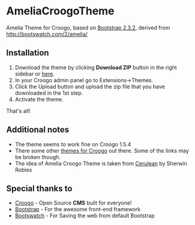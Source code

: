 AmeliaCroogoTheme
=================

Amelia Theme for Croogo, based on [Bootstrap 2.3.2][7], derived from http://bootswatch.com/2/amelia/

Installation
-----------------

 1. Download the theme by clicking **Download ZIP** button in the right sidebar or [here][2].
 2. In your Croogo admin panel go to Extensions->Themes.
 3. Click the Upload button and upload the zip file that you have downloaded in the 1st step.
 4. Activate the theme.

That's all!

Additional notes
----------------
 - The theme seems to work fine on Croogo 1.5.4 
 - There some other [themes for Croogo][3] out there. Some of the links may be broken though.
 - The idea of Amelia Croogo Theme is taken from [Cerulean][4] by Sherwin Robles

Special thanks to
-----------------
 - [Croogo][5] - Open Source **CMS** built for everyone!
 - [Bootstrap][6] - For the awesome front-end framework
 - [Bootswatch][7] - For Saving the web from default Bootstrap


  [1]: http://http://getbootstrap.com/2.3.2/ "Bootstrap 2.3.2"
  [2]: https://github.com/EmreErdogan/AmeliaCroogoTheme/archive/master.zip "Download Amelia Croogo Theme"
  [3]: http://wiki.croogo.org/extensions/themes
  [4]: https://github.com/sherwinrobles/Cerulean-Theme "Cerulean Theme for Croogo by Sherwin Robles"
  [5]: http://bootswatch.com/2/
  [6]: http://getbootstrap.com/ "Bootstrap"
  [7]: http://bootswatch.com/2/

